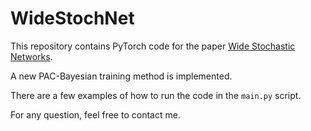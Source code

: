 # WideStochNet

This repository contains PyTorch code for the paper <a href="https://arxiv.org/---">Wide Stochastic Networks</a>.

A new PAC-Bayesian training method is implemented.

There are a few examples of how to run the code in the `main.py` script.

For any question, feel free to contact me.
